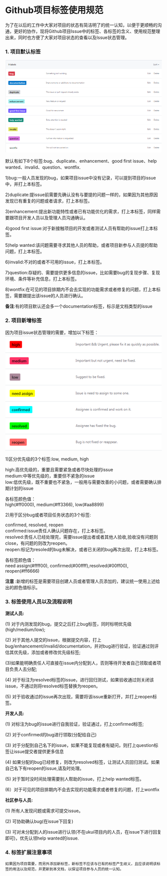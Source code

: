 # Github项目标签使用规范
  为了在以后的工作中大家对项目的状态有简洁明了的统一认知，以便于更顺畅的沟通，更好的协作，现将Github项目Issue中的标签、各标签的含义、使用规范整理出来，同时也方便了大家对项目状态的查看以及Issue状态管理。  

### 1. 项目默认标签  

 ![avatar](1.png)  
 
 默认有如下8个标签:bug、duplicate、enhancement、good first issue、help wanted、invalid、question、wontfix.  
  
  1)bug:一般人员发现的bug，如果项目issue中没有记录，可以提到项目的issue中，并打上本标签。  

  2)duplicate:提issue前需要先确认没有与要提的问题一样的，如果因为其他原因发现已有重复的问题或者请求，打上本标签。  
 
  3)enhancement:提出新功能特性或者已有功能优化的需求，打上本标签，同样需要跟项目开发人员以及管理人员沟通确认。  

  4)good first issue:对于新接触项目的开发或者测试人员有帮助的issue打上本标签。  

  5)help wanted:该问题需要寻求其他人员的帮助，或者项目新参与人员提的帮助问题，打上本标签。  

  6)invalid:不对的或者不可用的issue，打上本标签。  

  7)question:存疑的、需要提供更多信息的issue，比如需要bug的复现步骤、复现环境、条件等补充信息，打上本标签。  

  8)wontfix:在可见的项目排期内不会去实现的功能需求或者修复的问题，打上本标签，需要跟提出该issue的人员进行确认。  

  **备注**:有的项目默认还会多一个documentation标签，标示是文档类型的issue  
 
### 2. 项目新增标签  

  因为项目issue状态管理的需要，增加以下标签：  
  ![avatar](2.png)  

  1)区分优先级的3个标签:low, medium, high  

  high:高优先级的，重要且需要紧急或者尽快处理的issue  
  medium:中等优先级的，重要但不紧急的issue  
  low:低优先级，既不重要也不紧急，一般用与需要改善的小问题，或者需要确认排期计划的issue  
  
  各标签颜色值：  
    high(#ff0000), medium(#ff3366), low(#aa8899)  

  2)用于区分bug或者项目任务状态的3个标签:  

  confirmed, resolved, reopen  
  confirmed:issue责任人确认问题存在，打上本标签。  
  resolved:责任人已经处理完，需要issue提出者或者其他人验收,验收没有问题则close，有问题的则改为reopen。  
  reopen:标记为resoled的bug未解决，或者已关闭的bug再次出现，打上本标签。  

  各标签颜色值：  
   need assign(#ffff00), confirmed(#00ffff),resolved(#00ff00), reopen(#ff6666)  

**注意** :新增的标签是需要项目创建人员或者管理人员添加的，建议统一使用上述给出的颜色值标示。  
  
### 3. 标签使用人员以及流程说明  

**测试人员:**  

  (1) 对于内测发现的bug，提交之后打上bug标签，同时标明优先级(high/medium/low);  

  (2) 对于其他人提交的issue，根据提交内容，打上bug/enhancement/invalid/documentation，并对bug进行验证，验证通过则评估其优先级，添加或者修改优先级标签;  

  (3)如果能明确责任人可直接在issue内分配到人，否则等待开发者自己领取或者项目负责人去分配;  

  (4) 对于标注为resolved标签的issue，进行回归测试，如果验收通过则关闭该issue，不通过则将resolved标签替换为reopen。  

  (5) 对于验收通过的issue再次出现，需要将该issue重新打开，并打上reopen标签。  
  
**开发人员:**  

  (1) 对标注为bug的issue进行自我验证，验证通过，打上confirmed标签;  

  (2) 对于confirmed的bug进行领取(分配给自己)  

  (3) 对于分配到自己名下的issue，如果不能复现或者有疑问，则打上question标签让issue提交者提供更多信息  

  (4) 如果分配的bug已经修复，则改为resolved标签，让测试人员回归测试。如果自己名下有reopen的issue,请及时处理。  

  (5) 对于暂时没时间处理需要别人帮助的issue，打上help wanted标签。  

  (6）对于可见的项目排期内不会去实现的功能需求或者修复的问题，打上wontfix  

  
**社区参与人员:**  

  (1) 所有人发现问题或需求可提交issue。  

  (2) 可协助确认bug(在issue下回复)  

  (3) 可对未分配到人的issue进行认领(不在ukui项目内的人员，在issue下进行回复即可)，优先认领help wanted的issue.  


### 4. 标签扩展注意事项  

    如果因为项目需要，而另外添加新标签，新标签不应该与已有的标签产生歧义，且应该说明该标签的用法以及规范，并更新到本文档，以保证项目参与人员的统一认知。  
  

